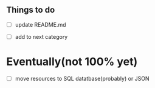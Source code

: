 ## Things to do

- [ ] update README.md
- [ ] add to next category


# Eventually(not 100% yet)
- [ ] move resources to SQL datatbase(probably) or JSON
